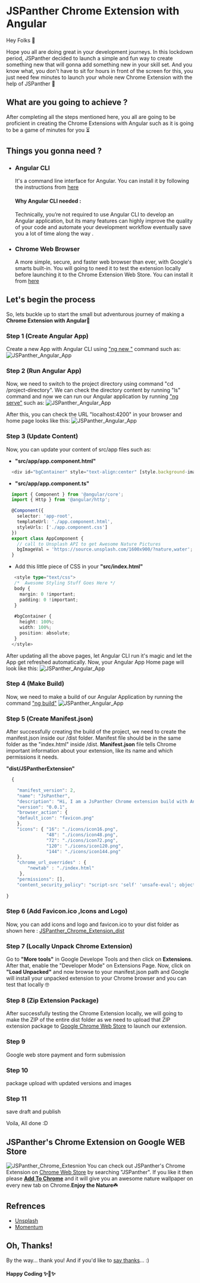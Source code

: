 # JSPanther Chrome Extension with Angular

Hey Folks :wave:

Hope you all are doing great in your development journeys. 
In this lockdown period, JSPanther decided to launch a simple and fun way to create something new that will gonna add something new in your skill set. And you know what, you don't have to sit for hours in front of the screen for this, you just need few minutes to launch your whole new Chrome Extension with the help of JSPanther :slightly_smiling_face:

## What are you going to achieve ?
After completing all the steps mentioned here, you all are going to be proficient in creating the Chrome Extensions with Angular such as it is going to be a game of minutes for you :hourglass_flowing_sand:	

## Things you gonna need ?
* ### Angular CLI 
    It's a command line interface for Angular. You can install it by following the instructions from [here](https://cli.angular.io/)
    #### Why Angular CLI needed :
    Technically, you’re not required to use Angular CLI to develop an Angular application, but its many features can highly       improve the quality of your code and automate your development workflow eventually save you a lot of time along the way .
* ### Chrome Web Browser
    A more simple, secure, and faster web browser than ever, with Google's smarts built-in. You will going to need it to test the extension locally before launching it to the Chrome Extension Web Store. You can install it from [here](https://www.google.com/chrome/)

## Let's begin the process

So, lets buckle up to start the small but adventurous journey of making a <strong>Chrome Extension with Angular</strong>:rocket:

### Step 1 (Create Angular App)
Create a new App with Angular CLI using ["ng new <app-name>"](https://angular.io/cli/new) command such as:
![JSPanther_Angular_App](https://github.com/jspanther/Angular-Chrome-Extension/blob/master/src/assets/img/first.png)
  
### Step 2 (Run Angular App)
Now, we need to switch to the project directory using command "cd /project-directory". We can check the directory content by running "ls" command and now we can run our Angular application by running ["ng serve"](https://angular.io/cli/serve) such as:
![JSPanther_Angular_App](https://github.com/jspanther/Angular-Chrome-Extension/blob/master/src/assets/img/second.png)

After this, you can check the URL "localhost:4200" in your browser and home page looks like this:
![JSPanther_Angular_App](https://github.com/jspanther/Angular-Chrome-Extension/blob/master/src/assets/img/third.png)

### Step 3 (Update Content)
Now, you can update your content of src/app files such as:
* <strong>"src/app/app.component.html"</strong>
```ts
  <div id="bgContainer" style="text-align:center" [style.background-image]="'url('+bgImageVal+')'"></div>
```
* <strong>"src/app/app.component.ts"</strong>
```ts
  import { Component } from '@angular/core';
  import { Http } from '@angular/http';

  @Component({
    selector: 'app-root',
    templateUrl: './app.component.html',
    styleUrls: ['./app.component.css']
  })
  export class AppComponent {
    // call to Unsplash API to get Awesome Nature Pictures
    bgImageVal = 'https://source.unsplash.com/1600x900/?nature,water';
  }
```
* Add this little piece of CSS in your <strong>"src/index.html"</strong>
```ts
   <style type="text/css">
   /*  Awesome Styling Stuff Goes Here */
   body {
     margin: 0 !important;
     padding: 0 !important;
   }
   
   #bgContainer {
     height: 100%;
     width: 100%;
     position: absolute;
   }
  </style>
```
After updating all the above pages, let Angular CLI run it's magic and let the App get refreshed automatically. Now, your Angular App Home page will look like this:
![JSPanther_Angular_App](https://github.com/jspanther/Angular-Chrome-Extension/blob/master/src/assets/img/fourth.png)

### Step 4 (Make Build)
Now, we need to make a build of our Angular Application by running the command ["ng build"](https://angular.io/cli/build)
![JSPanther_Angular_App](https://github.com/jspanther/Angular-Chrome-Extension/blob/master/src/assets/img/fifth.png)

### Step 5 (Create Manifest.json)
After successfully creating the build of the project, we need to create the manifest.json inside our /dist folder. Manifest file should be in the same folder as the "index.html" inside /dist. <strong>Manifest.json</strong> file tells Chrome important information about your extension, like its name and which permissions it needs.

<strong>"dist/JSPantherExtension"</strong>
```ts
  {

    "manifest_version": 2,
    "name": "JsPanther",
    "description": "Hi, I am a JsPanther Chrome extension build with Angular serving awesome nature wallpapers on New Tab :)",
    "version": "0.0.1",
    "browser_action": {
    "default_icon": "favicon.png"
    },
    "icons": { "16": "./icons/icon16.png",
               "48": "./icons/icon48.png",
               "72": "./icons/icon72.png",
               "120": "./icons/icon120.png",
               "144": "./icons/icon144.png" 
    },
    "chrome_url_overrides" : {
	    "newtab" : "./index.html"
	 },
    "permissions": [],
    "content_security_policy": "script-src 'self' 'unsafe-eval'; object-src 'self'"
   
}
```

### Step 6 (Add Favicon.ico ,Icons and Logo)
Now, you can add icons and logo and favicon.ico to your dist folder as shown here : [JSPanther_Chrome_Extension_dist](https://github.com/jspanther/Angular-Chrome-Extension/tree/master/dist/chromeExtension)

### Step 7 (Locally Unpack Chrome Extension)
Go to <strong>"More tools"</strong> in Google Develope Tools and then click on <strong>Extensions</strong>. After that, enable the "Developer Mode" on Extensions Page. Now, click on <strong>"Load Unpacked"</strong> and now browse to your manifest.json path and Google will install your unpacked extension to your Chrome browser and you can test that locally :nerd_face: 

### Step 8 (Zip Extension Package)
After successfully testing the Chrome Extension locally, we will going to make the ZIP of the entire dist folder as we need to upload that ZIP extension package to [Google Chrome Web Store](https://chrome.google.com/webstore/category/ext/11-web-development) to launch our extension.

### Step 9
Google web store payment and form submission

### Step 10
package upload with updated versions and images

### Step 11
save draft and publish

Voila, All done :D

## JSPanther's Chrome Extension on Google WEB Store

![JSPanther_Chrome_Extesnion](https://github.com/jspanther/Angular-Chrome-Extension/blob/master/src/assets/img/JSPanther_screen.png)
You can check out JSPanther's Chrome Extension on [Chrome Web Store](https://chrome.google.com/webstore/category/extensions?hl=en) by searching "JSPanther". If you like it then please <strong>[Add To Chrome](https://chrome.google.com/webstore/detail/jspanther/ndcjllhdgddojandognggpbnfdjiomfn?hl=en)</strong> and it will give you an awesome nature wallpaper on every new tab on Chrome.<strong>Enjoy the Nature</strong>:shamrock:

## Refrences

* [Unsplash](https://unsplash.com/)
* [Momentum](https://chrome.google.com/webstore/detail/momentum/laookkfknpbbblfpciffpaejjkokdgca?hl=en)

## Oh, Thanks!
By the way... thank you! And if you'd like to [say thanks](https://saythanks.io/to/jspantherbd%40gmail.com)... :) 

#### Happy Coding ✨🍰✨
